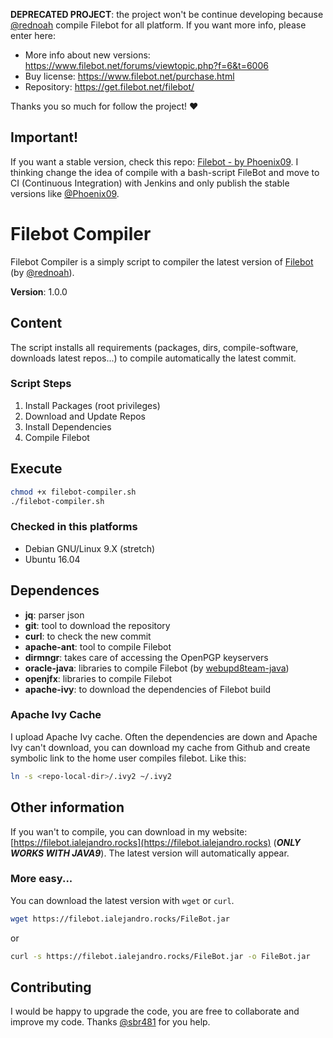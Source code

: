 **DEPRECATED PROJECT**: the project won't be continue developing because [@rednoah](https://github.com/rednoah) compile Filebot for all platform. If you want more info, please enter here:
* More info about new versions: https://www.filebot.net/forums/viewtopic.php?f=6&t=6006
* Buy license: https://www.filebot.net/purchase.html
* Repository: https://get.filebot.net/filebot/

Thanks you so much for follow the project! ♥

## Important!
If you want a stable version, check this repo: [Filebot - by Phoenix09](https://github.com/Phoenix09/filebot). I thinking change the idea of compile with a bash-script FileBot and move to CI (Continuous Integration) with Jenkins and only publish the stable versions like [@Phoenix09](https://github.com/Phoenix09).

# Filebot Compiler
Filebot Compiler is a simply script to compiler the latest version of [Filebot](https://github.com/filebot/) (by [@rednoah](https://github.com/rednoah)). 

**Version**: 1.0.0

## Content
The script installs all requirements (packages, dirs, compile-software, downloads latest repos...) to compile automatically the latest commit.

### Script Steps
1. Install Packages (root privileges)
2. Download and Update Repos
3. Install Dependencies
4. Compile Filebot

## Execute
```bash
chmod +x filebot-compiler.sh
./filebot-compiler.sh
```

### Checked in this platforms
* Debian GNU/Linux 9.X (stretch)
* Ubuntu 16.04

## Dependences
* **jq**: parser json
* **git**: tool to download the repository
* **curl**: to check the new commit
* **apache-ant**: tool to compile Filebot
* **dirmngr**: takes care of accessing the OpenPGP keyservers
* **oracle-java**: libraries to compile Filebot (by [webupd8team-java](http://www.webupd8.org))
* **openjfx**: libraries to compile Filebot
* **apache-ivy**: to download the dependencies of Filebot build

### Apache Ivy Cache
I upload Apache Ivy cache. Often the dependencies are down and Apache Ivy can't download, you can download my cache from Github and create symbolic link to the home user compiles filebot. Like this:

```bash
ln -s <repo-local-dir>/.ivy2 ~/.ivy2
```

## Other information
If you wan't to compile, you can download in my website: [https://filebot.ialejandro.rocks](https://filebot.ialejandro.rocks) (***ONLY WORKS WITH JAVA9***). The latest version will automatically appear.

### More easy...
You can download the latest version with `wget` or `curl`.
```bash
wget https://filebot.ialejandro.rocks/FileBot.jar
```
or
```bash
curl -s https://filebot.ialejandro.rocks/FileBot.jar -o FileBot.jar
```

## Contributing
I would be happy to upgrade the code, you are free to collaborate and improve my code. Thanks [@sbr481](https://github.com/sbr481) for you help.
